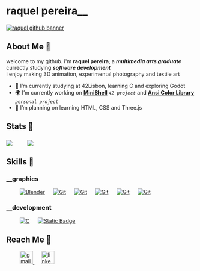 # raquel pereira__


[![raquel github banner](https://readme-typing-svg.herokuapp.com?font=roboto&size=22&duration=3000&color=FFFFFF&background=10141400&vCenter=true&multiline=true&width=850&height=150&lines=%E2%96%9B++%E2%96%98+%E2%96%9C++%E2%96%9D++%E2%96%9E++%E2%96%9F+++%E2%96%99+++%E2%96%98+%E2%96%96+++%E2%96%9E++%E2%96%97+++%E2%96%9F++%E2%96%96+%E2%96%9E+%E2%96%99+%E2%96%97+%E2%96%9A++%E2%96%98;%E2%96%96+%E2%96%98%E2%96%9E++%E2%96%98+%E2%96%99+%E2%96%9D+%E2%96%9E+%E2%96%9F+%E2%96%99+%E2%96%98+%E2%96%96+%E2%96%9E+%E2%96%99+%E2%96%97++%E2%96%98+%E2%96%96%E2%96%96+%E2%96%9E+%E2%96%99+%E2%96%97+%E2%96%9A+%E2%96%9B+%E2%96%98;++;%E2%96%9B+%E2%96%98+%E2%96%98+%E2%96%96+%E2%96%9E+%E2%96%99+%E2%96%97++%E2%96%98+%E2%96%96+%E2%96%9E+%E2%96%99+%E2%96%97+%E2%96%9A+%E2%96%9B+%E2%96%98)](#raquel-pereira__)



## About Me 💭
welcome to my github. i'm **raquel pereira**, a ***multimedia arts graduate*** currectly studying ***software development***  \
i enjoy making 3D animation, experimental photography and textile art

- 🌱 I’m currently studying at 42Lisbon, learning C and exploring Godot
- 🌍 I’m currently working on [**MiniShell**](https://github.com/moist-bread/mini_shell) _`42 project`_ and  [**Ansi Color Library**](https://github.com/moist-bread/ansi_color_library) _`personal project`_
- 🔭 I’m planning on learning HTML, CSS and Three.js



## Stats 🦷
<p align="left">
	<a href="#stats-"><img align="middle" src="https://github-readme-stats.vercel.app/api?username=moist-bread&show_icons=true&theme=holi&rank_icon=github&icon_color=35cdd3&ring_color=205fb3" /></a>
	&emsp;
	&emsp;
	<a href="#stats-"><img align="middle" src="https://github-readme-stats.vercel.app/api/top-langs/?username=moist-bread&layout=compact&theme=holi" /></a>
</p>


## Skills 📡


### __graphics
<p>
	&emsp;
	&emsp;
	<a href="#__graphics"><img alt="Blender" src="https://img.shields.io/badge/Blender-f67b00?logo=blender&logoColor=fff"></a>
	&emsp;
	<a href="#__graphics"><img alt="Git" src="https://img.shields.io/badge/Clip_Studio_Paint-grey?"></a>
	&emsp;
	<a href="#__graphics"><img alt="Git" src="https://img.shields.io/badge/Adobe_Photoshop-darkblue?"></a>
	&emsp;
	<a href="#__graphics"><img alt="Git" src="https://img.shields.io/badge/Sony_Vegas-%232370ED?logo=sony&logoColor=white"></a>
	&emsp;
	<a href="#__graphics"><img alt="Git" src="https://img.shields.io/badge/Figma-a259ff?logo=figma&logoColor=white"></a>
	&emsp;
	<a href="#__graphics"><img alt="Git" src="https://img.shields.io/badge/Aseprite-7D929E?logo=aseprite&logoColor=white"></a>
</p>

### __development
<p>
	&emsp;
	&emsp;
	<a href="#__development"><img alt="C" src="https://img.shields.io/badge/C%20-%232370ED.svg?logo=c&logoColor=white"></a>
	&emsp;
	<a href="#__development"><img alt="Static Badge" src="https://img.shields.io/badge/more_to_come_...-blue"></a>
</p>


## Reach Me 🏁


<div>
	&emsp;
	&emsp;
	<a href="mailto:raquelgo2work@gmail.com" target="_blank">
		<img src="https://img.shields.io/static/v1?message=Gmail&logo=gmail&label=&color=D14836&logoColor=white&labelColor=&style=for-the-badge" height="35" alt="gmail logo"  />
	 </a>
	&emsp;
	<a href="https://www.linkedin.com/in/raquel-aper/" target="_blank">
		<img src="https://img.shields.io/static/v1?message=LinkedIn&logo=linkedin&label=&color=0077B5&logoColor=white&labelColor=&style=for-the-badge" height="35" alt="linkedin logo"  />
	</a>
</div>

<!--
	★☆★-‵,┊( TO DO )┊.´-★☆★
	- fix email link
	- fix email and linkedin badge blue underscore?

	★☆★-‵,┊( SAVED )┊.´-★☆★
	
	_banner making link:
	https://readme-typing-svg.herokuapp.com/demo/?font=roboto&size=22&duration=3000&pause=0&color=FFFFFF&background=10141400&vCenter=true&multiline=true&width=850&height=150&lines=%E2%96%9B++%E2%96%98+%E2%96%9C++%E2%96%9D++%E2%96%9E++%E2%96%9F+++%E2%96%99+++%E2%96%98+%E2%96%96+++%E2%96%9E++%E2%96%97+++%E2%96%9F++%E2%96%96+%E2%96%9E+%E2%96%99+%E2%96%97+%E2%96%9A++%E2%96%98;%E2%96%96+%E2%96%98%E2%96%9E++%E2%96%98+%E2%96%99+%E2%96%9D+%E2%96%9E+%E2%96%9F+%E2%96%99+%E2%96%98+%E2%96%96+%E2%96%9E+%E2%96%99+%E2%96%97++%E2%96%98+%E2%96%96%E2%96%96+%E2%96%9E+%E2%96%99+%E2%96%97+%E2%96%9A+%E2%96%9B+%E2%96%98;++;%E2%96%9B+%E2%96%98+%E2%96%98+%E2%96%96+%E2%96%9E+%E2%96%99+%E2%96%97++%E2%96%98+%E2%96%96+%E2%96%9E+%E2%96%99+%E2%96%97+%E2%96%9A+%E2%96%9B+%E2%96%98
-->